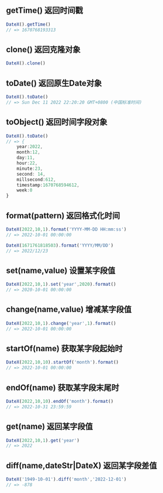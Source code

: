 ## getTime() 返回时间戳
```js
DateX().getTime()
// => 1670768193313
```

## clone() 返回克隆对象
```js
DateX().clone()
```

## toDate() 返回原生Date对象
```js
DateX().toDate()
// => Sun Dec 11 2022 22:20:20 GMT+0800 (中国标准时间)
```

## toObject() 返回时间字段对象
```js
DateX().toDate()
// => {
	year:2022,
	month:12,
	day:11,
	hour:22,
	minute:23,
	second: 14,
	millsecond:612,
	timestamp:1670768594612,
	week:0
}
```

## format(pattern) 返回格式化时间
```js
DateX(2022,10,1).format('YYYY-MM-DD HH:mm:ss')
// => 2022-10-01 00:00:00

DateX(1671761818503).format('YYYY/MM/DD')
// => 2022/12/23
```

## set(name,value) 设置某字段值
```js
DateX(2022,10,1).set('year',2020).format()
// => 2020-10-01 00:00:00
```

## change(name,value) 增减某字段值
```js
DateX(2022,10,1).change('year',1).format()
// => 2022-10-01 00:00:00
```

## startOf(name) 获取某字段起始时
```js
DateX(2022,10,10).startOf('month').format()
// => 2022-10-01 00:00:00
```

## endOf(name) 获取某字段末尾时
```js
DateX(2022,10,10).endOf('month').format()
// => 2022-10-31 23:59:59
```

## get(name) 返回某字段值
```js
DateX(2022,10,1).get('year')
// => 2022
```

## diff(name,dateStr|DateX) 返回某字段差值
```js
DateX('1949-10-01').diff('month','2022-12-01')
// => -878
```
